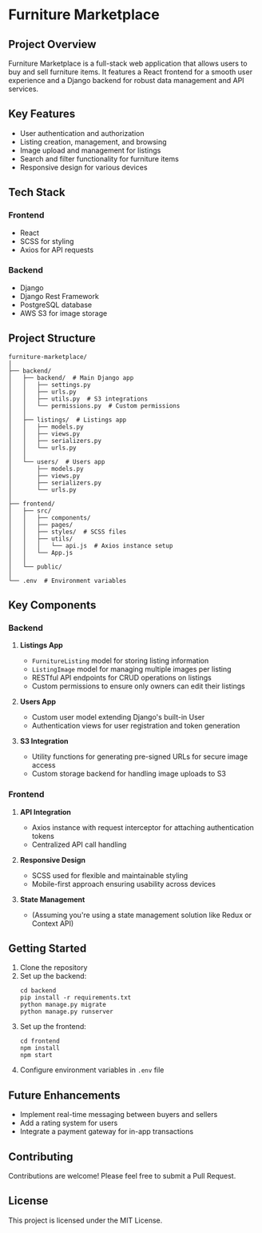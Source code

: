 # Furniture Marketplace

## Project Overview

Furniture Marketplace is a full-stack web application that allows users to buy and sell furniture items. It features a React frontend for a smooth user experience and a Django backend for robust data management and API services.

## Key Features

- User authentication and authorization
- Listing creation, management, and browsing
- Image upload and management for listings
- Search and filter functionality for furniture items
- Responsive design for various devices

## Tech Stack

### Frontend
- React
- SCSS for styling
- Axios for API requests

### Backend
- Django
- Django Rest Framework
- PostgreSQL database
- AWS S3 for image storage

## Project Structure

```
furniture-marketplace/
│
├── backend/
│   ├── backend/  # Main Django app
│   │   ├── settings.py
│   │   ├── urls.py
│   │   ├── utils.py  # S3 integrations
│   │   └── permissions.py  # Custom permissions
│   │
│   ├── listings/  # Listings app
│   │   ├── models.py
│   │   ├── views.py
│   │   ├── serializers.py
│   │   └── urls.py
│   │
│   └── users/  # Users app
│       ├── models.py
│       ├── views.py
│       ├── serializers.py
│       └── urls.py
│
├── frontend/
│   ├── src/
│   │   ├── components/
│   │   ├── pages/
│   │   ├── styles/  # SCSS files
│   │   ├── utils/
│   │   │   └── api.js  # Axios instance setup
│   │   └── App.js
│   │
│   └── public/
│
└── .env  # Environment variables
```

## Key Components

### Backend

1. **Listings App**
   - `FurnitureListing` model for storing listing information
   - `ListingImage` model for managing multiple images per listing
   - RESTful API endpoints for CRUD operations on listings
   - Custom permissions to ensure only owners can edit their listings

2. **Users App**
   - Custom user model extending Django's built-in User
   - Authentication views for user registration and token generation

3. **S3 Integration**
   - Utility functions for generating pre-signed URLs for secure image access
   - Custom storage backend for handling image uploads to S3

### Frontend

1. **API Integration**
   - Axios instance with request interceptor for attaching authentication tokens
   - Centralized API call handling

2. **Responsive Design**
   - SCSS used for flexible and maintainable styling
   - Mobile-first approach ensuring usability across devices

3. **State Management**
   - (Assuming you're using a state management solution like Redux or Context API)

## Getting Started

1. Clone the repository
2. Set up the backend:
   ```
   cd backend
   pip install -r requirements.txt
   python manage.py migrate
   python manage.py runserver
   ```
3. Set up the frontend:
   ```
   cd frontend
   npm install
   npm start
   ```
4. Configure environment variables in `.env` file

## Future Enhancements

- Implement real-time messaging between buyers and sellers
- Add a rating system for users
- Integrate a payment gateway for in-app transactions

## Contributing

Contributions are welcome! Please feel free to submit a Pull Request.

## License

This project is licensed under the MIT License.
